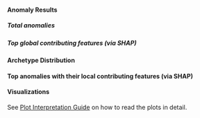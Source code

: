 <!-- include:DeepDiveSectionTitle.md -->

#### Anomaly Results

##### Total anomalies

<!-- include:DeepDiveOverview.md -->

##### Top global contributing features (via SHAP)

<!-- include:Top_anomaly_features.md|report_no_anomaly_detection_data.template.md -->

#### Archetype Distribution

<!-- include:DeepDiveArchetypes.md|report_no_data_info.template.md -->

#### Top anomalies with their local contributing features (via SHAP)

<!-- include:DeepDiveTopAnomalies.md|report_no_anomaly_detection_data.template.md -->

#### Visualizations

See [Plot Interpretation Guide](#3-plot-interpretation-guide) on how to read the plots in detail.

<!-- include:report_deep_dive_anomaly_plots.md|empty.md -->

<!-- include:report_deep_dive_cluster_overall_plot.md|empty.md -->

<!-- include:report_deep_dive_cluster_focus_plots.md|empty.md -->

<!-- include:report_deep_dive_cluster_noise_plots.md|empty.md -->

<!-- include:report_deep_dive_feature_plots.md|report_no_anomaly_detection_data.template.md -->
